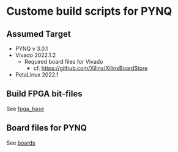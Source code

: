 # Custome build scripts for PYNQ

## Assumed Target

- PYNQ v 3.0.1
- Vivado 2022.1.2
  - Required board files for Vivado
    - cf. https://github.com/Xilinx/XilinxBoardStore
- PetaLinux 2022.1

## Build FPGA bit-files

See [fpga_base](./fpga_base)

## Board files for PYNQ

See [boards](./boards)
